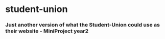 # student-union

### Just another version of what the Student-Union could use as their website - MiniProject year2 
